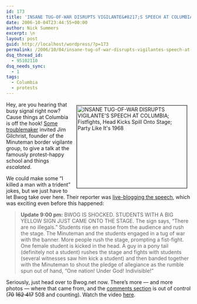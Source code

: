 ```yaml
---
id: 173
title: 'INSANE TUG-OF-WAR DISRUPTS VIGILANTE&#8217;S SPEECH AT COLUMBIA; Fistfights, Head Kicks Spill Onto Stage; Party Like It&#8217;s 1968'
date: 2006-10-04T23:44:55+00:00
author: Nick Summers
excerpt: \n
layout: post
guid: http://localhost/wordpress/?p=173
permalink: /2006/10/04/insane-tug-of-war-disrupts-vigilantes-speech-at-columbia-fistfights-head-kicks-spill-onto-stage-party-like-its-1968/
dsq_thread_id:
  - 95102110
dsq_needs_sync:
  - 1
tags:
  - Columbia
  - protests
---
```

<img height="225" hspace="10" src="http://www.ivygateblog.com/wp-content/uploads/2006/10/minutemen.jpg" width="300" align="right" vspace="10" border="1" alt="INSANE TUG-OF-WAR DISRUPTS VIGILANTE'S SPEECH AT COLUMBIA; Fistfights, Head Kicks Spill Onto Stage; Party Like It's 1968" />Hey, are you hearing that busy signal right now? Cause things at Columbia is off the hook! [Some troublemaker](http://www.ivygateblog.com/2006/09/i_tried_to_start_a_campus_controversy_and_all_i_got_was_this_lousy_tshirt.html) invited Jim Gilchrist, founder of the Minuteman border vigilante group, to give a talk at the famously protest-happy school and things _escalated_.

We could make some &#8220;I killed a man with a trident&#8221; jokes, but we just have to let Bwog take over here. Their reporter was [live-blogging the speech](http://bwog.net/index.php?page=post&article_id=2265), which was exciting even before this happened:

> **Update 9:00 pm:** BWOG IS SHOCKED. STUDENTS WITH A BIG YELLOW SIGN JUST CAME ONTO THE STAGE. The sign says, &#8220;There are no illegals.&#8221; Students rise en masse from the audience and rush the stage. The Minuteman and the students engaged in a tug of war with the banner. More people rush the stage, prompting a fist-fight. One female student is kicked in the head. A guy in a pony tail (definitely not a student) rushes the stage and fights with students (several witnesses saw him kick a student) and then banded together with the Minuteman to shout the pledge of allegiance as the rumble spun out of hand, &#8220;One nation! Under God! Indivisible!&#8221;

Seriously, just head over to Bwog.net now. There&#8217;s more &#8212; and more photos &#8212; where that came from, and the [comments section](http://bwog.net/index.php?page=post&article_id=2265#comments) is out of control (<strike>70</strike> <strike>162 417</strike> 508&nbsp;and counting). Watch the video [here](http://www.youtube.com/watch?v=cfnn7wTgoE8&eurl=).